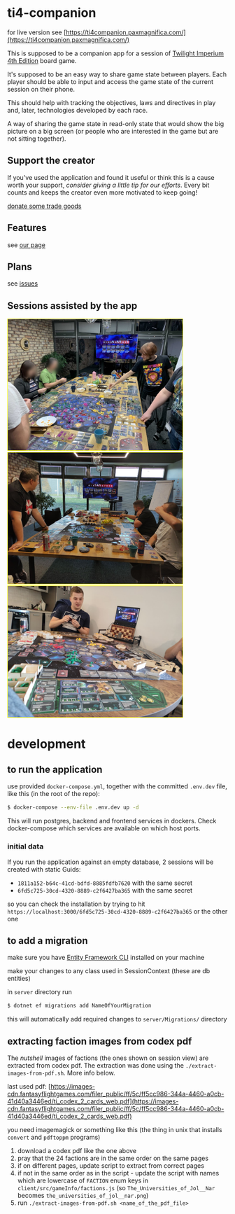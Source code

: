 # ti4-companion

for live version see [https://ti4companion.paxmagnifica.com/](https://ti4companion.paxmagnifica.com/)

This is supposed to be a companion app for a session of [Twilight Imperium 4th Edition](https://twilight-imperium.fandom.com/wiki/Twilight_Imperium_Wiki#Fourth_Edition) board game.

It's supposed to be an easy way to share game state between players.
Each player should be able to input and access the game state of the current session on their phone.

This should help with tracking the objectives, laws and directives in play and, later, technologies developed by each race.

A way of sharing the game state in read-only state that would show the big picture on a big screen (or people who are interested in the game but are not sitting together).

## Support the creator

If you've used the application and found it useful or think this is a cause worth your support, _consider giving a little tip for our efforts_.
Every bit counts and keeps the creator even more motivated to keep going!

[donate some trade goods](https://www.buymeacoffee.com/paxmagnifica)

## Features

see [our page](https://paxmagnifica.com)

## Plans

see [issues](https://github.com/tarnas14/ti4-companion/issues)

## Sessions assisted by the app

<p>
<a href="https://ti4companion.paxmagnifica.com/63747d3c-626d-4f35-a948-8fa66c4b8368"><img style="border: 1px solid yellow" src="docs/ti_session_7_big.jpg" alt="big session with 7 people" title="big session with 7 people" width="400"/></a>
<a href="https://ti4companion.paxmagnifica.com/3c085427-6e9a-4716-ac8d-b7e2c0bda11b"><img style="border: 1px solid yellow" src="docs/ti_session_4_big.jpg" alt="session for 4 players with a big screen" title="session for 4 players with a big screen" width="400"/></a>
<a href="https://ti4companion.paxmagnifica.com/a79187d5-52fe-4d85-9731-93457219f419"><img style="border: 1px solid yellow" src="docs/ti_session_4_small.jpg" alt="session for 4 players at friend's house with a laptop as dashboard" title="session for 4 players at friend's house with a laptop as dashboard" width="400"/></a>
</p>

# development

## to run the application

use provided `docker-compose.yml`, together with the committed `.env.dev` file, like this (in the root of the repo):

```bash
$ docker-compose --env-file .env.dev up -d
```

This will run postgres, backend and frontend services in dockers.
Check docker-compose which services are available on which host ports.

### initial data

If you run the application against an empty database, 2 sessions will be created with static Guids:

- `1811a152-b64c-41cd-bdfd-8885fdfb7620` with the same secret
- `6fd5c725-30cd-4320-8889-c2f6427ba365` with the same secret

so you can check the installation by trying to hit `https://localhost:3000/6fd5c725-30cd-4320-8889-c2f6427ba365` or the other one

## to add a migration

make sure you have [Entity Framework CLI](https://docs.microsoft.com/en-us/ef/core/cli/dotnet) installed on your machine

make your changes to any class used in SessionContext (these are db entities)

in `server` directory run
```bash
$ dotnet ef migrations add NameOfYourMigration
```
this will automatically add required changes to `server/Migrations/` directory

## extracting faction images from codex pdf

The _nutshell_ images of factions (the ones shown on session view) are extracted from codex pdf.
The extraction was done using the `./extract-images-from-pdf.sh`.
More info below.

last used pdf: [https://images-cdn.fantasyflightgames.com/filer_public/ff/5c/ff5cc986-344a-4460-a0cb-41d40a3446ed/ti_codex_2_cards_web.pdf](https://images-cdn.fantasyflightgames.com/filer_public/ff/5c/ff5cc986-344a-4460-a0cb-41d40a3446ed/ti_codex_2_cards_web.pdf)

you need imagemagick or something like this (the thing in unix that installs `convert` and `pdftoppm` programs)

1. download a codex pdf like the one above
1. pray that the 24 factions are in the same order on the same pages
1. if on different pages, update script to extract from correct pages
1. if not in the same order as in the script - update the script with names which are lowercase of `FACTION` enum keys in `client/src/gameInfo/factions.js` (so `The_Universities_of_Jol__Nar` becomes `the_universities_of_jol__nar.png`)
1. run `./extract-images-from-pdf.sh <name_of_the_pdf_file>`
